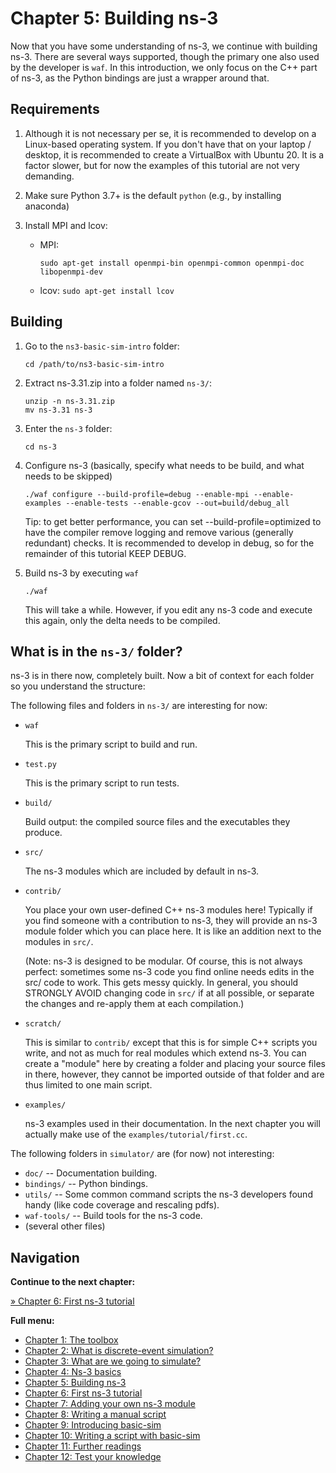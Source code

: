 # Chapter 5: Building ns-3

Now that you have some understanding of ns-3, we continue with building ns-3.
There are several ways supported, though the primary one also used by the
developer is `waf`. In this introduction, we only focus on the C++ part of
ns-3, as the Python bindings are just a wrapper around that.


## Requirements

1. Although it is not necessary per se, it is recommended to develop on a Linux-based
   operating system. If you don't have that on your laptop / desktop, it is recommended
   to create a VirtualBox with Ubuntu 20. It is a factor slower, but for now the examples
   of this tutorial are not very demanding.

2. Make sure Python 3.7+ is the default `python` (e.g., by installing anaconda)

3. Install MPI and lcov:

   * MPI:
     ```
     sudo apt-get install openmpi-bin openmpi-common openmpi-doc libopenmpi-dev
     ```
   * lcov: `sudo apt-get install lcov`


## Building

1. Go to the `ns3-basic-sim-intro` folder:

   ```
   cd /path/to/ns3-basic-sim-intro
   ```
   
2. Extract ns-3.31.zip into a folder named `ns-3/`:

   ```
   unzip -n ns-3.31.zip
   mv ns-3.31 ns-3
   ```
   
3. Enter the `ns-3` folder:
   ```
   cd ns-3
   ```

4. Configure ns-3 (basically, specify what needs to be build, and what needs to be skipped)
   ```
   ./waf configure --build-profile=debug --enable-mpi --enable-examples --enable-tests --enable-gcov --out=build/debug_all
   ```
   
   Tip: to get better performance, you can set --build-profile=optimized to have the compiler
   remove logging and remove various (generally redundant) checks. It is recommended to develop in debug,
   so for the remainder of this tutorial KEEP DEBUG.
   
5. Build ns-3 by executing `waf`
   ```
   ./waf
   ```
   
   This will take a while. However, if you edit any ns-3 code and execute this again,
   only the delta needs to be compiled.


## What is in the `ns-3/` folder?

ns-3 is in there now, completely built. Now a bit of context for each folder 
so you understand the structure:

The following files and folders in `ns-3/` are interesting for now:

- `waf`

  This is the primary script to build and run.
  
- `test.py`

  This is the primary script to run tests.

- `build/`

  Build output: the compiled source files and the executables they produce.
  
- `src/`

   The ns-3 modules which are included by default in ns-3.
   
- `contrib/`

  You place your own user-defined C++ ns-3 modules here! Typically if you find someone with a
  contribution to ns-3, they will provide an ns-3 module folder which you can place here.
  It is like an addition next to the modules in `src/`.
  
  (Note: ns-3 is designed to be modular. Of course, this is not always perfect:
  sometimes some ns-3 code you find online needs edits in the src/ code to work.
  This gets messy quickly. In general, you should STRONGLY AVOID 
  changing code in `src/` if at all possible, or separate the changes and re-apply
  them at each compilation.)
  
- `scratch/`

  This is similar to `contrib/` except that this is for simple C++ scripts you write,
  and not as much for real modules which extend ns-3. You can create a "module" here
  by creating a folder and placing your source files in there, however, they cannot
  be imported outside of that folder and are thus limited to one main script. 
  
- `examples/`

  ns-3 examples used in their documentation. In the next chapter you will actually make use
  of the `examples/tutorial/first.cc`.

The following folders in `simulator/` are (for now) not interesting:

- `doc/` -- Documentation building.
- `bindings/` -- Python bindings.
- `utils/` -- Some common command scripts the ns-3 developers found handy 
  (like code coverage and rescaling pdfs).
- `waf-tools/` -- Build tools for the ns-3 code.
- (several other files) 


## Navigation

**Continue to the next chapter:**

[&#187; Chapter 6: First ns-3 tutorial](6_ns3_tutorial.md)

**Full menu:**

* [Chapter 1: The toolbox](1_toolbox.md)
* [Chapter 2: What is discrete-event simulation?](2_discrete_event_simulation.md)
* [Chapter 3: What are we going to simulate?](3_what_to_simulate.md)
* [Chapter 4: Ns-3 basics](4_ns3_basics.md)
* [Chapter 5: Building ns-3](5_ns3_building.md)
* [Chapter 6: First ns-3 tutorial](6_ns3_tutorial.md)
* [Chapter 7: Adding your own ns-3 module](7_ns3_adding_your_own_module.md)
* [Chapter 8: Writing a manual script](8_ns3_script_manually.md)
* [Chapter 9: Introducing basic-sim](9_ns3_introducing_basic_sim.md)
* [Chapter 10: Writing a script with basic-sim](10_ns3_script_with_basic_sim.md)
* [Chapter 11: Further readings](11_further_readings.md)
* [Chapter 12: Test your knowledge](12_test_your_knowledge.md)
